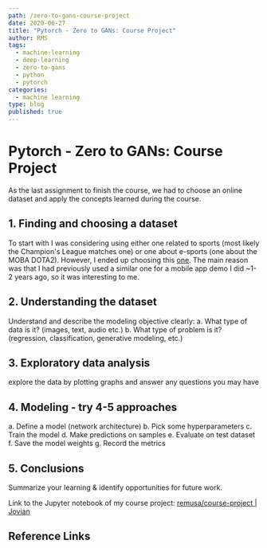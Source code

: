 ```yaml
---
path: /zero-to-gans-course-project
date: 2020-06-27
title: "Pytorch - Zero to GANs: Course Project"
author: RMS
tags:
  - machine-learning
  - deep-learning
  - zero-to-gans
  - python
  - pytorch
categories:
  - machine learning
type: blog
published: true
---
```


# Pytorch - Zero to GANs: Course Project

As the last assignment to finish the course, we had to choose an online dataset and apply the
concepts learned during the course.

## 1. Finding and choosing a dataset

To start with I was considering using either one related to sports (most likely the Champion's
League matches one) or one about e-sports (one about the MOBA DOTA2). However, I ended up choosing
this [one](https://jovian.ml/remusa/course-project). The main reason was that I had previously used a similar one for a mobile app demo I
did ~1-2 years ago, so it was interesting to me.

## 2. Understanding the dataset

Understand and describe the modeling objective clearly: a. What type of data is it? (images, text,
audio etc.) b. What type of problem is it? (regression, classification, generative modeling, etc.)

## 3. Exploratory data analysis

explore the data by plotting graphs and answer any questions you may have

## 4. Modeling - try 4-5 approaches

a. Define a model (network architecture) b. Pick some hyperparameters c. Train the model d. Make
predictions on samples e. Evaluate on test dataset f. Save the model weights g. Record the metrics

## 5. Conclusions

Summarize your learning & identify opportunities for future work.

Link to the Jupyter notebook of my course project:
[remusa/course-project | Jovian](https://jovian.ml/remusa/course-project)

## Reference Links
